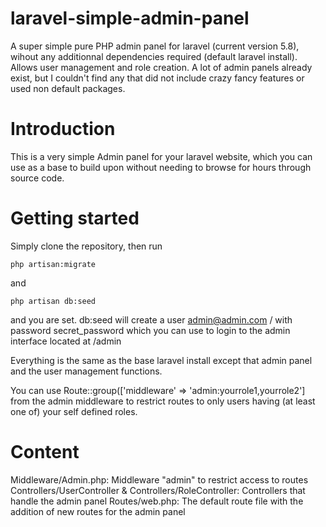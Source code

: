 # laravel-simple-admin-panel
A super simple pure PHP admin panel for laravel (current version 5.8), wihout any additionnal dependencies required (default laravel install). Allows user management and role creation.
A lot of admin panels already exist, but I couldn't find any that did not include crazy fancy features or used non default packages.

# Introduction
This is a very simple Admin panel for your laravel website, which you can use as a base to build upon without needing to browse for hours through source code.

# Getting started

Simply clone the repository, then run
```
php artisan:migrate
```
and 
```
php artisan db:seed
```
and you are set. db:seed will create a user admin@admin.com / with password secret_password which you can use to login to the admin interface located at /admin

Everything is the same as the base laravel install except that admin panel and the user management functions.

You can use Route::group(['middleware' => 'admin:yourrole1,yourrole2'] from the admin middleware to restrict routes to only users having (at least one of) your self defined roles.

# Content

Middleware/Admin.php: Middleware "admin" to restrict access to routes
Controllers/UserController & Controllers/RoleController: Controllers that handle the admin panel
Routes/web.php: The default route file with the addition of new routes for the admin panel
